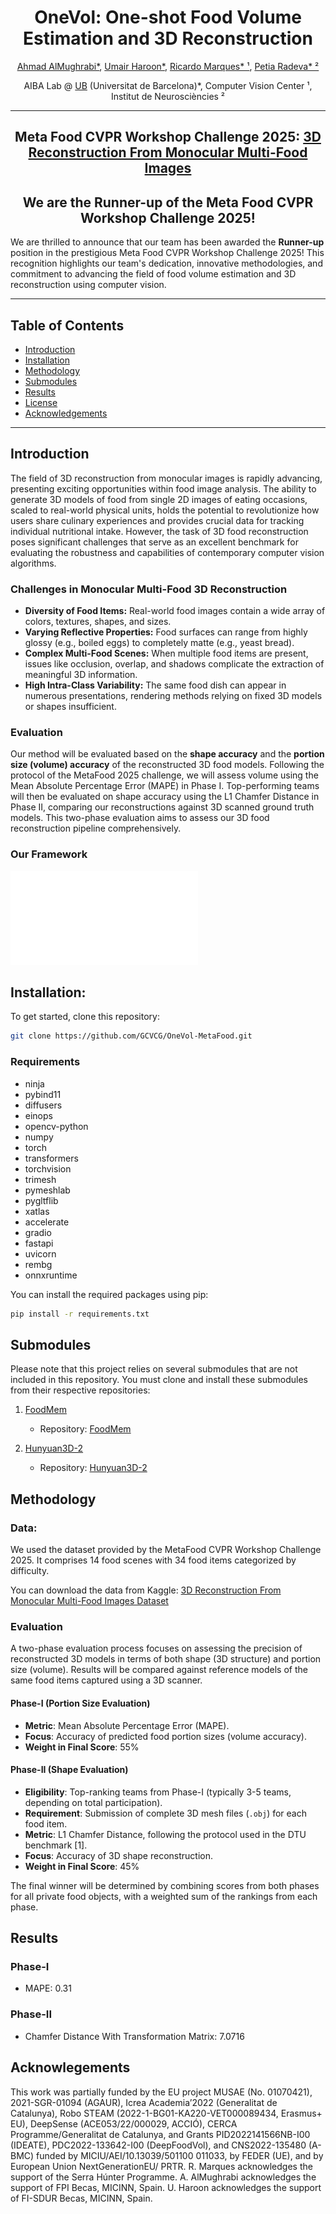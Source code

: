 <div align="center">
  <h1>OneVol: One-shot Food Volume Estimation and 3D Reconstruction</h1>
  <p>
    <a href="https://www.linkedin.com/in/amughrabi/">Ahmad AlMughrabi*</a>, 
    <a href="https://www.linkedin.com/in/umair-haroon-8729611ab">Umair Haroon*</a>, 
    <a href="https://www.linkedin.com/in/ricardo-marques-a3128847/">Ricardo Marques* ¹</a>, 
    <a href="https://www.linkedin.com/in/petia-radeva-71651334/">Petia Radeva* ²</a>
  </p>
  <p>
    AIBA Lab @ <a href="https://web.ub.edu/web/ub/">UB</a> (Universitat de Barcelona)*,
    Computer Vision Center ¹,
    Institut de Neurosciències ²
  </p>
</div>

-----

<div align="center">
  <h2>Meta Food CVPR Workshop Challenge 2025: <a href="https://sites.google.com/view/cvpr-metafood-2025/challenges?authuser=0">3D Reconstruction From Monocular Multi-Food Images</a></h2>
</div>

<div align="center">
  <h2>We are the Runner-up of the Meta Food CVPR Workshop Challenge 2025!</h2>
</div>

We are thrilled to announce that our team has been awarded the **Runner-up** position in the prestigious Meta Food CVPR Workshop Challenge 2025! This recognition highlights our team's dedication, innovative methodologies, and commitment to advancing the field of food volume estimation and 3D reconstruction using computer vision.

-----

## Table of Contents

- [Introduction](#introduction)
- [Installation](#installation)
- [Methodology](#methodology)
- [Submodules](#submodules)
- [Results](#results)
- [License](#license)
- [Acknowledgements](#acknowledgements)

-----

## Introduction

The field of 3D reconstruction from monocular images is rapidly advancing, presenting exciting opportunities within food image analysis. The ability to generate 3D models of food from single 2D images of eating occasions, scaled to real-world physical units, holds the potential to revolutionize how users share culinary experiences and provides crucial data for tracking individual nutritional intake. However, the task of 3D food reconstruction poses significant challenges that serve as an excellent benchmark for evaluating the robustness and capabilities of contemporary computer vision algorithms.

### Challenges in Monocular Multi-Food 3D Reconstruction

- **Diversity of Food Items:** Real-world food images contain a wide array of colors, textures, shapes, and sizes.
- **Varying Reflective Properties:** Food surfaces can range from highly glossy (e.g., boiled eggs) to completely matte (e.g., yeast bread).
- **Complex Multi-Food Scenes:** When multiple food items are present, issues like occlusion, overlap, and shadows complicate the extraction of meaningful 3D information.
- **High Intra-Class Variability:** The same food dish can appear in numerous presentations, rendering methods relying on fixed 3D models or shapes insufficient.

### Evaluation

Our method will be evaluated based on the **shape accuracy** and the **portion size (volume) accuracy** of the reconstructed 3D food models. Following the protocol of the MetaFood 2025 challenge, we will assess volume using the Mean Absolute Percentage Error (MAPE) in Phase I. Top-performing teams will then be evaluated on shape accuracy using the L1 Chamfer Distance in Phase II, comparing our reconstructions against 3D scanned ground truth models. This two-phase evaluation aims to assess our 3D food reconstruction pipeline comprehensively.

### Our Framework

![OneVol](assets/OneVol.pdf)


## Installation:

To get started, clone this repository:

```bash 
git clone https://github.com/GCVCG/OneVol-MetaFood.git

```

### Requirements

- ninja
- pybind11
- diffusers
- einops
- opencv-python
- numpy
- torch
- transformers
- torchvision
- trimesh
- pymeshlab
- pygltflib
- xatlas
- accelerate
- gradio
- fastapi
- uvicorn
- rembg
- onnxruntime

You can install the required packages using pip:

```bash
pip install -r requirements.txt
```

## Submodules

Please note that this project relies on several submodules that are not included in this repository. You must clone and install these submodules from their respective repositories:

1. [FoodMem](https://amughrabi.github.io/foodmem/)
      - Repository: [FoodMem](https://github.com/GCVCG/FoodMem.git)

2. [Hunyuan3D-2](https://3d-models.hunyuan.tencent.com/)
      - Repository: [Hunyuan3D-2](https://github.com/Tencent-Hunyuan/Hunyuan3D-2.git)

## Methodology

### Data:
We used the dataset provided by the MetaFood CVPR Workshop Challenge 2025. It comprises 14 food scenes with 34 food items categorized by difficulty.  

You can download the data from Kaggle: [3D Reconstruction From Monocular Multi-Food Images Dataset](https://www.kaggle.com/competitions/3d-reconstruction-from-monocular-multi-food-images/data)

### Evaluation

A two-phase evaluation process focuses on assessing the precision of reconstructed 3D models in terms of both shape (3D structure) and portion size (volume). Results will be compared against reference models of the same food items captured using a 3D scanner.

#### Phase-I (Portion Size Evaluation)

-   **Metric**: Mean Absolute Percentage Error (MAPE).
-   **Focus**: Accuracy of predicted food portion sizes (volume accuracy).
-   **Weight in Final Score**: 55%

#### Phase-II (Shape Evaluation)

-   **Eligibility**: Top-ranking teams from Phase-I (typically 3-5 teams, depending on total participation).
-   **Requirement**: Submission of complete 3D mesh files (`.obj`) for each food item.
-   **Metric**: L1 Chamfer Distance, following the protocol used in the DTU benchmark [1].
-   **Focus**: Accuracy of 3D shape reconstruction.
-   **Weight in Final Score**: 45%

The final winner will be determined by combining scores from both phases for all private food objects, with a weighted sum of the rankings from each phase.

## Results

### Phase-I
- MAPE: 0.31

### Phase-II
- Chamfer Distance With Transformation Matrix: 7.0716


## Acknowlegements
This work was partially funded by the EU project MUSAE (No. 01070421), 2021-SGR-01094 (AGAUR), Icrea Academia’2022 (Generalitat de Catalunya), Robo STEAM (2022-1-BG01-KA220-VET000089434, Erasmus+ EU), DeepSense (ACE053/22/000029, ACCIÓ), CERCA Programme/Generalitat de Catalunya, and Grants PID2022141566NB-I00 (IDEATE), PDC2022-133642-I00 (DeepFoodVol), and CNS2022-135480 (A-BMC) funded by MICIU/AEI/10.13039/501100 011033, by FEDER (UE), and by European Union NextGenerationEU/ PRTR. R. Marques acknowledges the support of the Serra Húnter Programme. A. AlMughrabi acknowledges the support of FPI Becas, MICINN, Spain. U. Haroon acknowledges the support of FI-SDUR Becas, MICINN, Spain.
    
